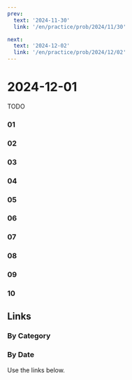 ```yaml
---
prev:
  text: '2024-11-30'
  link: '/en/practice/prob/2024/11/30'

next:
  text: '2024-12-02'
  link: '/en/practice/prob/2024/12/02'
---
```


# 2024-12-01

TODO

### 01

### 02

### 03

### 04

### 05

### 06

### 07

### 08

### 09

### 10

## Links

[<Badge type="tip" text="Check Solution"/>](/en/learning/prob/2024/12/01)

### By Category

[<Badge type="tip" text="<--"/>](/en/practice/prob/2024/11/27)
[<Badge type="tip" text="Calendar"/>](/en/practice/calendar/2024/12)
[<Badge type="info" text="-->"/>](/en/practice/prob/2024/12/01#links)

### By Date

Use the links below.